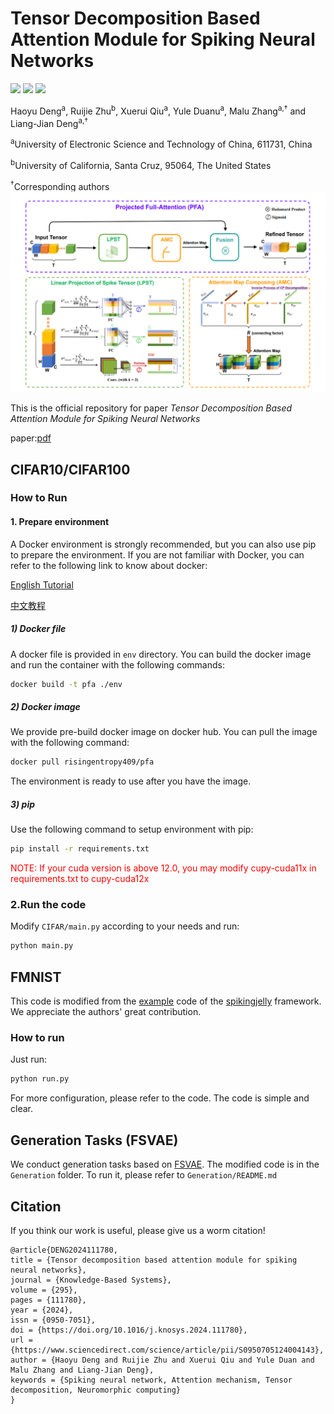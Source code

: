 # Tensor Decomposition Based Attention Module for Spiking Neural Networks
![](https://img.shields.io/badge/docker_image-√-green)
![](https://img.shields.io/badge/docker_file-√-green)
![](https://img.shields.io/badge/pip-√-green)

Haoyu Deng<sup>a</sup>, Ruijie Zhu<sup>b</sup>, Xuerui Qiu<sup>a</sup>, Yule Duanu<sup>a</sup>, Malu Zhang<sup>a,†</sup> and Liang-Jian Deng<sup>a,†</sup>

<sup>a</sup>University of Electronic Science and Technology of China, 611731, China

<sup>b</sup>University of California, Santa Cruz, 95064, The United States

<sup>†</sup>Corresponding authors
![img.png](img.png)


This is the official repository for paper *Tensor Decomposition Based Attention Module for Spiking Neural Networks* 

paper:[pdf](https://arxiv.org/pdf/2310.14576.pdf)


## CIFAR10/CIFAR100
### How to Run

#### 1. Prepare environment
A Docker environment is strongly recommended, but you can also use pip to prepare the environment.
If you are not familiar with Docker, you can refer to the following link to know about docker:

[English Tutorial](https://towardsdatascience.com/build-and-run-a-docker-container-for-your-machine-learning-model-60209c2d7a7f)

[中文教程](https://zhuanlan.zhihu.com/p/31772428)
##### 1) Docker file
A docker file is provided in `env` directory. You can build the docker image and run the container with the following commands:

```bash
docker build -t pfa ./env
```

##### 2) Docker image
We provide pre-build docker image on docker hub. You can pull the image with the following command:

```bash
docker pull risingentropy409/pfa
```
The environment is ready to use after you have the image.

##### 3) pip
Use the following command to setup environment with pip:

```bash
pip install -r requirements.txt
```
<font color="red">NOTE: If your cuda version is above 12.0, you may modify cupy-cuda11x in requirements.txt to cupy-cuda12x</font>

### 2.Run the code
Modify `CIFAR/main.py` according to your needs and run:
```bash
python main.py
```

## FMNIST
This code is modified from the [example](https://github.com/fangwei123456/spikingjelly/blob/0.0.0.0.12/spikingjelly/clock_driven/examples/conv_fashion_mnist.py) code of the [spikingjelly](https://github.com/fangwei123456/spikingjelly/) framework. We appreciate the authors' great contribution.

### How to run

Just run:
```bash
python run.py
```

For more configuration, please refer to the code. The code is simple and clear.

## Generation Tasks (FSVAE)
We conduct generation tasks based on [FSVAE](https://github.com/kamata1729/FullySpikingVAE). The modified code is in the `Generation` folder. To run it, please refer to `Generation/README.md`

## Citation
If you think our work is useful, please give us a worm citation!
```
@article{DENG2024111780,
title = {Tensor decomposition based attention module for spiking neural networks},
journal = {Knowledge-Based Systems},
volume = {295},
pages = {111780},
year = {2024},
issn = {0950-7051},
doi = {https://doi.org/10.1016/j.knosys.2024.111780},
url = {https://www.sciencedirect.com/science/article/pii/S0950705124004143},
author = {Haoyu Deng and Ruijie Zhu and Xuerui Qiu and Yule Duan and Malu Zhang and Liang-Jian Deng},
keywords = {Spiking neural network, Attention mechanism, Tensor decomposition, Neuromorphic computing}
}
```